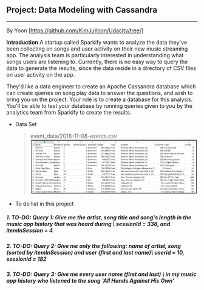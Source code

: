 ## Project: Data Modeling with Cassandra
***
By Yoon [https://github.com/KimJuYoon/Udacity/tree/]

**Introduction**
A startup called Sparkify wants to analyze the data they've been collecting on songs and user activity on their new music streaming app. The analysis team is particularly interested in understanding what songs users are listening to. Currently, there is no easy way to query the data to generate the results, since the data reside in a directory of CSV files on user activity on the app.

They'd like a data engineer to create an Apache Cassandra database which can create queries on song play data to answer the questions, and wish to bring you on the project. Your role is to create a database for this analysis. You'll be able to test your database by running queries given to you by the analytics team from Sparkify to create the results.

* Data Set

    > event_data/2018-11-08-events.csv
    >![log_data(cassandra)](log_data(cassandra).png)


* To do list in this project
##### 1. TO-DO: Query 1:  Give me the artist, song title and song's length in the music app history that was heard during \ sessionId = 338, and itemInSession = 4
##### 2. TO-DO: Query 2: Give me only the following: name of artist, song (sorted by itemInSession) and user (first and last name)\ userid = 10, sessionid = 182
##### 3. TO-DO: Query 3: Give me every user name (first and last) \ in my music app history who listened to the song 'All Hands Against His Own'
